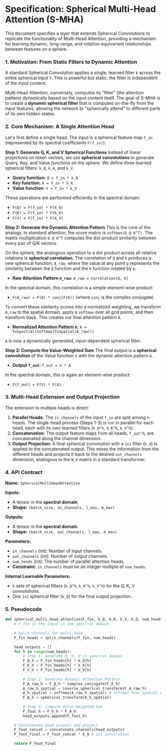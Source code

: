 # Specification: Spherical Multi-Head Attention (S-MHA)

This document specifies a layer that extends Spherical Convolutions to replicate the functionality of Multi-Head Attention, providing a mechanism for learning dynamic, long-range, and rotation-equivariant relationships between features on a sphere.

### 1. Motivation: From Static Filters to Dynamic Attention

A standard Spherical Convolution applies a single, learned filter `k` across the entire spherical input `f`. This is powerful but static; the filter is independent of the input content.

Multi-Head Attention, conversely, computes its "filter" (the attention pattern) dynamically based on the input content itself. The goal of S-MHA is to create a **dynamic spherical filter** that is computed on-the-fly from the input features, allowing the network to "spherically attend" to different parts of its own hidden states.

### 2. Core Mechanism: A Single Attention Head

Let's first define a single head. The input is a spherical feature map `f_in` (represented by its spectral coefficients `F(f_in)`).

**Step 1: Generate Q, K, and V Spherical Functions**
Instead of linear projections on token vectors, we use **spherical convolutions** to generate Query, Key, and Value *functions* on the sphere. We define three learned spherical filters: `k_Q`, `k_K`, and `k_V`.

*   **Query function:** `Q = f_in * k_Q`
*   **Key function:** `K = f_in * k_K`
*   **Value function:** `V = f_in * k_V`

These operations are performed efficiently in the spectral domain:
*   `F(Q) = F(f_in) * F(k_Q)`
*   `F(K) = F(f_in) * F(k_K)`
*   `F(V) = F(f_in) * F(k_V)`

**Step 2: Generate the Dynamic Attention Pattern**
This is the core of the analogy. In standard attention, the score matrix is `softmax(Q @ K^T)`. The matrix multiplication `Q @ K^T` computes the dot-product similarity between every pair of Q/K vectors.

On the sphere, the analogous operation to a dot product across all relative rotations is **spherical correlation**. The correlation of `Q` and `K` produces a new spherical function, `A_raw`, where the value at any point `p` represents the similarity between the `Q` function and the `K` function rotated by `p`.

*   **Raw Attention Pattern `A_raw`:** `A_raw = Correlation(Q, K)`

In the spectral domain, this correlation is a simple element-wise product:
*   `F(A_raw) = F(Q) * conj(F(K))`  (where `conj` is the complex conjugate)

To convert these similarity scores into a normalized weighting, we transform `A_raw` to the spatial domain, apply a `softmax` over all grid points, and then transform back. This creates our final attention pattern `A`.

*   **Normalized Attention Pattern `A`:** `A = ToSpectral(Softmax(ToSpatial(A_raw)))`

`A` is now a dynamically generated, input-dependent spherical filter.

**Step 3: Compute the Value-Weighted Sum**
The final output is a **spherical convolution** of the Value function `V` with the dynamic attention pattern `A`.

*   **Output `f_out`:** `f_out = V * A`

In the spectral domain, this is again an element-wise product:
*   `F(f_out) = F(V) * F(A)`

### 3. Multi-Head Extension and Output Projection

The extension to multiple heads is direct:

1.  **Parallel Heads:** The `in_channels` of the input `f_in` are split among `h` heads. The single-head process (Steps 1-3) is run in parallel for each head, each with its own learned filters (`k_Q^h`, `k_K^h`, `k_V^h`).
2.  **Concatenation:** The output feature maps from all heads, `f_out^h`, are concatenated along the channel dimension.
3.  **Output Projection:** A final spherical convolution with a `1x1` filter (`k_O`) is applied to the concatenated output. This mixes the information from the different heads and projects it back to the desired `out_channels` dimension, analogous to the `W_O` matrix in a standard transformer.

### 4. API Contract

**Name:** `SphericalMultiHeadAttention`

**Inputs:**
*   A tensor in the **spectral domain**.
*   **Shape:** `(batch_size, in_channels, l_max, m_max)`

**Outputs:**
*   A tensor in the **spectral domain**.
*   **Shape:** `(batch_size, out_channels, l_max, m_max)`

**Parameters:**
*   `in_channels` (int): Number of input channels.
*   `out_channels` (int): Number of output channels.
*   `num_heads` (int): The number of parallel attention heads.
*   **Constraint:** `in_channels` must be an integer multiple of `num_heads`.

**Internal Learnable Parameters:**
*   `h` sets of spherical filters (`k_Q^h`, `k_K^h`, `k_V^h`) for the Q, K, V convolutions.
*   One `1x1` spherical filter (`k_O`) for the final output projection.

### 5. Pseudocode

```python
def spherical_multi_head_attention(F_fin, k_Q, k_K, k_V, k_O, num_heads):
    # F_fin is the input in the spectral domain
    
    # Split channels for multi-head
    F_fin_heads = split_channels(F_fin, num_heads)
    
    head_outputs = []
    for h in range(num_heads):
        # Step 1: Generate Q, K, V in spectral domain
        F_Q_h = F_fin_heads[h] * k_Q[h]
        F_K_h = F_fin_heads[h] * k_K[h]
        F_V_h = F_fin_heads[h] * k_V[h]
        
        # Step 2: Generate Dynamic Attention Pattern
        F_A_raw_h = F_Q_h * complex_conjugate(F_K_h)
        A_raw_h_spatial = inverse_spherical_transform(F_A_raw_h)
        A_h_spatial = softmax(A_raw_h_spatial) # Softmax over spatial dimensions
        F_A_h = spherical_transform(A_h_spatial)
        
        # Step 3: Compute Value-Weighted Sum
        F_fout_h = F_V_h * F_A_h
        head_outputs.append(F_fout_h)
        
    # Concatenate head outputs and project
    F_fout_concat = concatenate_channels(head_outputs)
    F_fout_final = F_fout_concat * k_O # 1x1 convolution
    
    return F_fout_final
```
